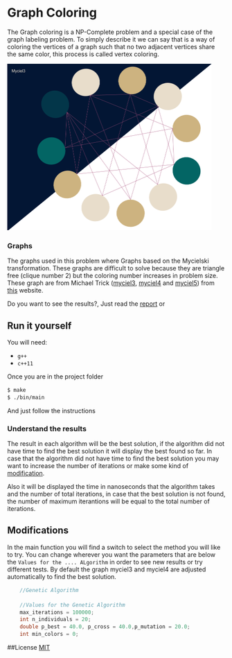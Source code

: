 # Graph Coloring

The Graph coloring is a NP-Complete problem and a special case of the graph labeling problem. To simply describe it we can say that is a way of coloring the vertices of a graph such that no two adjacent vertices share the same color, this process is called vertex coloring.

<img src="https://github.com/JuanjoMrt/Graph-Coloring/blob/master/resources/Myciel3_oin.png" width="472" height="384" />


### Graphs
The graphs used in this problem where Graphs based on the Mycielski transformation. These graphs are difficult to solve because they are triangle free (clique number 2) but the coloring number increases in problem size. 
These graph are from Michael Trick ([myciel3](http://mat.gsia.cmu.edu/COLOR/instances/myciel3.col "myciel3"), [myciel4](http://mat.gsia.cmu.edu/COLOR/instances/myciel4.col "myciel4") and [myciel5](http://mat.gsia.cmu.edu/COLOR/instances/myciel5.col "myciel5")) from [this](http://mat.gsia.cmu.edu/COLOR/instances.html#XXMYC "Graphs") website.


Do you want to see the results?, Just read the [report](https://github.com/JuanjoMrt/Graph-Coloring/blob/master/resources/Report.pdf "Report") or 

## Run it yourself
You will need:

* `g++`
* `c++11`

Once you are in the project folder
```sh
$ make
$ ./bin/main
```
And just follow the instructions

### Understand the results
The result in each algorithm will be the best solution, if the algorithm did not have time to find the best solution it will display the best found so far.
In case that the algorithm did not have time to find the best solution you may want to increase the number of iterations or make some kind of [modification](#Modifications).

Also it will be displayed the time in nanoseconds that the algorithm takes and the number of total iterations, in case that the best solution is not found, the number of maximum iterantions will be equal to the total number of iterations.


## Modifications
In the main function you will find a switch to select the method you will like to try.
You can change wherever you want the parameters that are below the `Values for the .... ALgorithm` in order to see new results or try different tests. By default the graph myciel3 and myciel4 are adjusted automatically to find the best solution.
```cpp
    //Genetic Algorithm 
    
    //Values for the Genetic Algorithm
    max_iterations = 100000; 
    int n_individuals = 20;
    double p_best = 40.0, p_cross = 40.0,p_mutation = 20.0; 
    int min_colors = 0;
```

##License
[MIT](https://github.com/JuanjoMrt/Graph-Coloring/blob/master/LICENSE)

